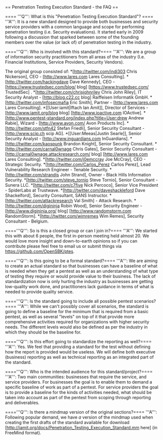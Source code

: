 == Penetration Testing Execution Standard - the FAQ ==


==== '''Q''': What is this "Penetration Testing Execution Standard"? ====
'''A''': It is a new standard designed to provide both businesses and security
service providers with a common language and scope for performing
penetration testing (i.e. Security evaluations). It started early in 2009 following a discussion that sparked between some of the founding members over the value (or lack of) of penetration testing in the industry.

===='''Q''': Who is involved with this standard?====
'''A''': We are a group of information security practitioners from all areas of
the industry (I.e. Financial Institutions, Service Providers, Security
Vendors). 


The original group consisted of:
*[http://twitter.com/indi303 Chris Nickerson], CEO - [http://www.lares.com Lares Consulting].
*[http://twitter.com/hackingdave Dave Kennedy], CEO - [https://www.trustedsec.com/blog/ blog] [https://www.trustedsec.com/ TrustedSec] .
*[http://twitter.com/chrisjohnriley Chris John Riley], IT Security Analyst - [http://blog.c22.cc blog] Raiffeisen Informatik GmbH.
*[http://twitter.com/infosecmafia Eric Smith], Partner - [http://www.lares.com Lares Consulting].
*[[User:iamit|Iftach Ian Amit]], Director of Services - [http://www.iamit.org/blog blog] [http://www.ioactive.com IOActive].
*[http://www.pentest-standard.org/index.php?title=User:drew Andrew Rabie],  Wizard - [http://www.avon.com/ Avon Products Inc].
*[http://twitter.com/stfn42 Stefan Friedli], Senior Security Consultant - [http://www.scip.ch scip AG].
*[[User:Meeas|Justin Searle]], Senior Security Analyst - [http://www.inguardians.com InGuardians].
*[http://twitter.com/kaospunk Brandon Knight], Senior Security Consultant.
*[http://twitter.com/carnal0wnage Chris Gates], Senior Security Consultant -  [http://carnal0wnage.attackresearch.com/ blog] [http://www.lares.com Lares Consulting].
*[http://twitter.com/j0emccray Joe McCray], CEO - Strategic Security.
*[http://twitter.com/Carlos_Perez Carlos Perez], Lead Vulnerability Research Engineer - Tenable Security.
*[http://twitter.com/strandjs John Strand], Owner - Black Hills Information Security.
*[http://twitter.com/steve_tornio Steve Tornio], Senior Consultant - Sunera LLC.
*[http://twitter.com/c7five Nick Percoco], Senior Vice President - SpiderLabs at Trustwave.
*[http://twitter.com/daveshackleford Dave Shackelford], Security Consultant, SANS Instructor.
*[http://twitter.com/attackresearch Val Smith] - Attack Research.
*[http://twitter.com/digininja Robin Wood], Senior Security Engineer - [http://www.digininja.org/ blog] [http://www.randomstorm.com RandomStorm].
*[http://twitter.com/wimremes Wim Remes], Security Consultant - Belgium.

===='''Q''': So is this a closed group or can I join in?====
'''A''': We started this with about 6 people, the first in-person meeting held
almost 20. We would love more insight and down-to-earth opinions so if you
can contribute please feel free to email us or submit things via https://github.com/OpenSBK/ptes.

===='''Q''': Is this going to be a formal standard?====
'''A''': We are aiming to create an actual standard so that businesses can have
a baseline of what is needed when they get a pentest as well as an understanding of what type of testing they require or would provide value to their business. The lack of
standardization now is only hurting the industry as businesses are getting
low-quality work done, and practitioners lack guidance in terms of what is
needed to provide quality service.

===='''Q''': Is the standard going to include all possible pentest scenarios?====
'''A''': While we can't possibly cover all scenarios, the standard is going to
define a baseline for the minimum that is required from a basic pentest,
as well as several "levels" on top of it that provide more comprehensive
activities required for organizations with higher security needs. The
different levels would also be defined as per the industry in which they
should be the baseline for.

===='''Q''': Is this effort going to standardize the reporting as well?====
'''A''': Yes. We feel that providing a standard for the test without defining
how the report is provided would be useless. We will define both executive
(business) reporting as well as technical reporting as an integrated part
of the standard.

===='''Q''': Who is the intended audience for this standard/project?====
'''A''': Two main communities: businesses that require the service, and service providers. For businesses the goal is to enable them to demand a specific baseline of work as part of a pentest. For service providers the goal is to provide a baseline for the kinds of activities needed, what should be taken into account as part of the pentest from scoping through reporting and deliverables.

===='''Q''': Is there a mindmap version of the original sections?====
'''A''': Following popular demand, we have _a_ version of the mindmap used when creating the first drafts of the standard available for download [http://iamit.org/docs/Penetration_Testing_Execution_Standard.mm here] (in FreeMind format).
